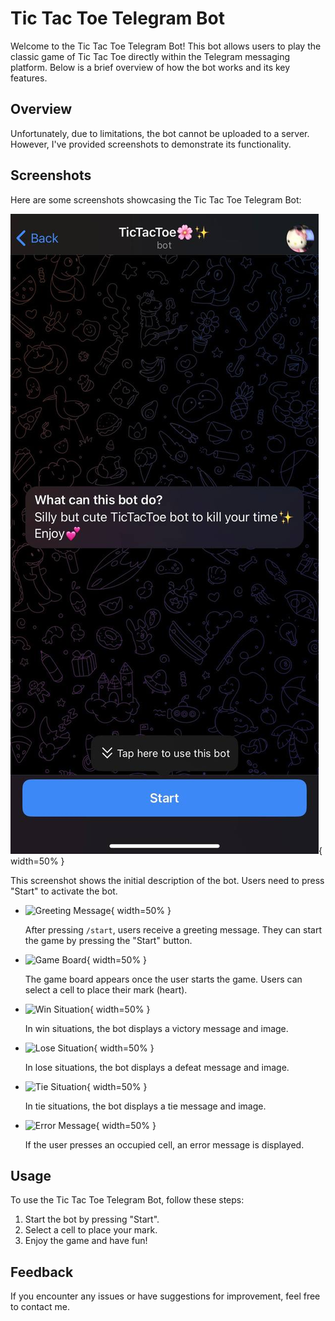 # Tic Tac Toe Telegram Bot

Welcome to the Tic Tac Toe Telegram Bot! This bot allows users to play the classic game of Tic Tac Toe directly within the Telegram messaging platform. Below is a brief overview of how the bot works and its key features.

## Overview

Unfortunately, due to limitations, the bot cannot be uploaded to a server. However, I've provided screenshots to demonstrate its functionality.

## Screenshots

Here are some screenshots showcasing the Tic Tac Toe Telegram Bot:

![scr1.jpg](Screen%2Fscr1.jpg){ width=50% }

  This screenshot shows the initial description of the bot. Users need to press "Start" to activate the bot.

- ![Greeting Message](screenshots/scr2.jpg){ width=50% }

  After pressing `/start`, users receive a greeting message. They can start the game by pressing the "Start" button.

- ![Game Board](screenshots/scr3.jpg){ width=50% }

  The game board appears once the user starts the game. Users can select a cell to place their mark (heart).

- ![Win Situation](screenshots/scr4.jpg){ width=50% }

  In win situations, the bot displays a victory message and image.

- ![Lose Situation](screenshots/scr5.jpg){ width=50% }

  In lose situations, the bot displays a defeat message and image.

- ![Tie Situation](screenshots/scr6.jpg){ width=50% }

  In tie situations, the bot displays a tie message and image.

- ![Error Message](screenshots/scr7.jpg){ width=50% }

  If the user presses an occupied cell, an error message is displayed.

## Usage

To use the Tic Tac Toe Telegram Bot, follow these steps:

1. Start the bot by pressing "Start".
2. Select a cell to place your mark.
3. Enjoy the game and have fun!

## Feedback

If you encounter any issues or have suggestions for improvement, feel free to contact me.
